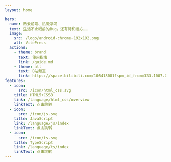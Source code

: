 ```yaml
---
layout: home

hero:
  name: 热爱前端、热爱学习
  text: 生活不止眼前的Bug，还有诗和远方……
  image:
    src: /logo/android-chrome-192x192.png
    alt: VitePress
  actions:
    - theme: brand
      text: 使用指南
      link: /guide.md
    - theme: alt
      text: B站频道
      link: https://space.bilibili.com/105418081?spm_id_from=333.1007.0.0
features:
  - icon:
      src: /icon/html_css.svg
    title: HTML5+CSS3
    link: /language/html_css/overview
    linkText: 点击跳转
  - icon:
      src: /icon/js.svg
    title: JavaScript
    link: /language/js/index
    linkText: 点击跳转
  - icon:
      src: /icon/ts.svg
    title: TypeScript
    link: /language/ts/index
    linkText: 点击跳转
---
```

